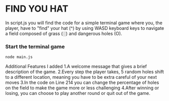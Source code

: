 # FIND YOU HAT
In script.js you will find the code for a simple terminal game where you, the player, have to "find" your hat (^) by using WASD keyboard keys to navigate a field composed of grass (░) and dangerous holes (O).

### Start the terminal game 
```
node main.js
```

Additional Features I added
1.A welcome message that gives a brief description of the game.
2.Every step the player takes, 5 random holes shift to a different location, meaning you have to be extra careful of your next moves
3.In the code on Line 214 you can change the percentage of holes on the field to make the game more or less challenging
4.After winning or losing, you can choose to play another round or quit out of the game.